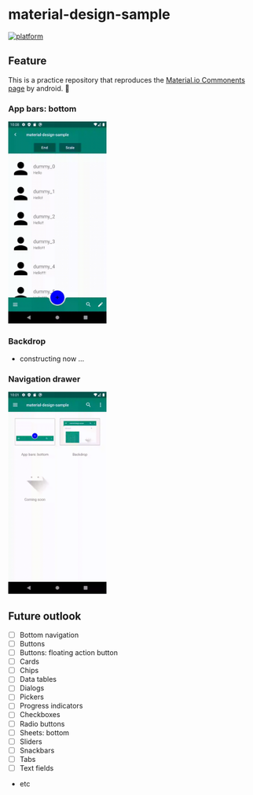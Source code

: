 material-design-sample
===
[![platform](https://img.shields.io/badge/platform-android-lightgrey)](https://img.shields.io/badge/platform-android-lightgrey)

## Feature
This is a practice repository that reproduces the [Material.io Commonents page](https://material.io/components/) by android.

### App bars: bottom 
<img width="200" src="https://github.com/Komeyama/material-design-sample/blob/images/bottom_app_bar.gif">

### Backdrop
- constructing now ...

### Navigation drawer 

<img width="200" src="https://github.com/Komeyama/material-design-sample/blob/images/navigation_drawer.gif">


## Future outlook
- [ ] Bottom navigation
- [ ] Buttons
- [ ] Buttons: floating action button 
- [ ] Cards
- [ ] Chips
- [ ] Data tables
- [ ] Dialogs
- [ ] Pickers
- [ ] Progress indicators
- [ ] Checkboxes
- [ ] Radio buttons
- [ ] Sheets: bottom
- [ ] Sliders 
- [ ] Snackbars 
- [ ] Tabs
- [ ] Text fields 
- etc

